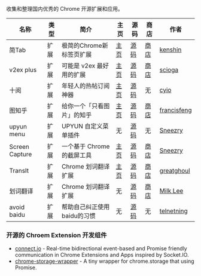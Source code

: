 收集和整理国内优秀的 Chrome 开源扩展和应用。

名称 | 类型 | 简介 | 主页 | 源码 | 商店 | 作者
---- | ---- | ---- | ---- | ---- | ---- | ----
简Tab | 扩展 | 极简的Chrome新标签页扩展 | [主页](http://ksria.com/simptab/) | [源码](https://github.com/kenshin/simptab) | [商店](https://chrome.google.com/webstore/detail/simptab-new-tab/kbgmbmkhepchmmcnbdbclpkpegbgikjc?hl=zh-CN) | [kenshin]
v2ex plus | 扩展 | 可能是 v2ex 最好用的扩展 | [主页](http://www.v2ex.com/t/198074) | [源码](https://github.com/sciooga/v2ex-plus) | [商店](https://chrome.google.com/webstore/detail/v2ex-plus/limfkkkgjbcfmfhkclkohdhddfngakhb) | [scioga]
十阅 | 扩展 | 年轻人的热帖订阅神器 | [主页](https://v2ex.com/t/227208) | [源码](https://github.com/cyio/ReadX) | 无 | [cyio]
图知乎 | 扩展 | 给你一个「只看图片」的知乎 | [主页](https://v2ex.com/t/229349) | [源码](https://github.com/francisfeng/ZhihuViewer-ChromeExtension) | [商店](https://chrome.google.com/webstore/detail/%E5%9B%BE%E7%9F%A5%E4%B9%8E/knnogmobaefclhjlhniihmhagelphjkf) | [francisfeng]
upyun menu | 扩展 | UPYUN 自定义菜单插件 | 无 | [源码](https://github.com/Sneezry/upyun-custom-menu-plugin) | 无 | [Sneezry]
Screen Capture | 扩展 | 一个基于 Chrome 的截屏工具 | [主页](https://v2ex.com/t/236471) | [源码](https://github.com/Sneezry/Screen-Capture) | [商店](https://chrome.google.com/webstore/detail/screen-capture/fkmlhmfcignnfagdkfbdmfgidliknkhh) | [Sneezry]
TransIt | 扩展 | Chrome 划词翻译扩展 | [主页](http://gdgxian.org/crx-transit/) | [源码](https://github.com/GDG-Xian/crx-transit) | [商店](https://chrome.google.com/webstore/detail/transit/pfjipfdmbpbkcadkdpmacdcefoohagdc) | [greatghoul]
划词翻译 | 扩展 | Chrome 划词翻译扩展 | 无 | [源码](https://github.com/lmk123/crx-selection-translate) | [商店](https://chrome.google.com/webstore/detail/%E5%88%92%E8%AF%8D%E7%BF%BB%E8%AF%91/ikhdkkncnoglghljlkmcimlnlhkeamad) | [Milk Lee]
avoid baidu | 扩展 | 帮助自己纠正使用baidu的习惯 | 无 | [源码](https://github.com/telnetning/avoid_baidu) | 无 | [telnetning]

### 开源的 Chroem Extension 开发组件

 * [connect.io](https://github.com/lmk123/connect.io) - Real-time bidirectional event-based and Promise friendly communication in Chrome Extensions and Apps inspired by Socket.IO.
 * [chrome-storage-wrapper](https://github.com/lmk123/chrome-storage-wrapper) - A tiny wrapper for chrome.storage that using Promise.


[scioga]: https://github.com/sciooga
[cyio]: https://github.com/cyio
[francisfeng]: https://github.com/francisfeng
[Sneezry]: https://github.com/Sneezry
[greatghoul]: https://github.com/greatghoul
[Milk Lee]: http://www.limingkai.cn/
[kenshin]: https://github.com/Kenshin
[telnetning]: https://github.com/telnetning
